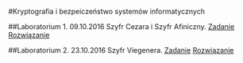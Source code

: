 #Kryptografia i bezpeiczeństwo systemów informatycznych

##Laboratorium 1. 09.10.2016
Szyfr Cezara i Szyfr Afiniczny.
[Zadanie]( https://github.com/kamilpek/kryptografia/tree/master/lab1_cezar/zadanie.md) [Rozwiązanie](https://github.com/kamilpek/kryptografia/tree/master/lab1_cezar)

##Laboratorium 2. 23.10.2016
Szyfr Viegenera.
[Zadanie]( https://github.com/kamilpek/kryptografia/tree/master/lab2_vigenere/zadanie.md) [Rozwiązanie](https://github.com/kamilpek/kryptografia/tree/master/lab2_vigenere)
